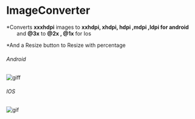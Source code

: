 # ImageConverter

*Converts **xxxhdpi** images to **xxhdpi, xhdpi, hdpi ,mdpi ,ldpi  for android**<br>
&nbsp;&nbsp;&nbsp;&nbsp;&nbsp;&nbsp; and **@3x** to **@2x , @1x** for Ios<br>

*And a Resize button to Resize with percentage<br>

###### Android<br>
![giff](https://user-images.githubusercontent.com/29523816/38813460-a4efa29c-4197-11e8-9123-c463a99f0c68.gif)<br>
###### IOS<br>
![gif](https://user-images.githubusercontent.com/29523816/38813763-84a38692-4198-11e8-96b2-fde4691bae2b.gif)


